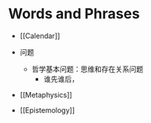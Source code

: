 # Words and Phrases
- [[Calendar]]

- 问题
	- 哲学基本问题：思维和存在关系问题
		- 谁先谁后，

- [[Metaphysics]]
- [[Epistemology]]